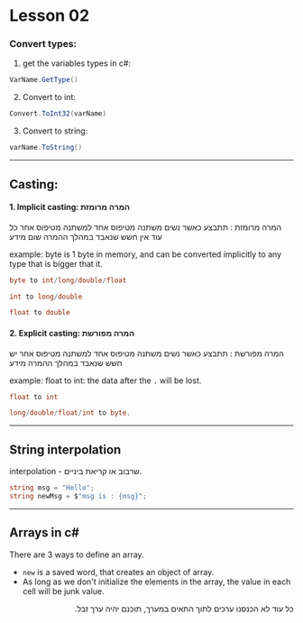 # Lesson 02

### Convert types:

1. get the variables types in c#:
```cs
VarName.GetType()
```

2. Convert to int:
```cs
Convert.ToInt32(varName)
```
3. Convert to string:
```cs
varName.ToString()
```
---
## Casting:
#### 1. Implicit casting: המרה מרומזת
המרה מרומזת : תתבצע כאשר נשים משתנה מטיפוס אחד למשתנה מטיפוס אחר
כל עוד אין חשש שנאבד במהלך ההמרה שום מידע

example: byte is 1 byte in memory, and can be converted implicitly to any type that is bigger that it. 
```cs
byte to int/long/double/float 

int to long/double

float to double
```
#### 2. Explicit casting: המרה מפורשת
המרה מפורשת : תתבצע כאשר נשים משתנה מטיפוס אחד למשתנה מטיפוס אחר
יש חשש שנאבד במהלך ההמרה מידע

example: float to int: the data after the `.` will be lost. 
```cs
float to int

long/double/float/int to byte. 
```

---
## String interpolation
interpolation - שרבוב או קריאת ביניים. 
```cs
string msg = "Hello";
string newMsg = $"msg is : {msg}";
```

---
## Arrays in c#
There are 3 ways to define an array. 
* `new` is a saved word, that creates an object of array. 
* As long as we don't initialize the elements in the array, the value in each cell will be junk value. 
<div dir=rtl>
    כל עוד לא הכנסנו ערכים לתוך התאים במערך, 
    תוכנם יהיה ערך זבל. 
</div>


